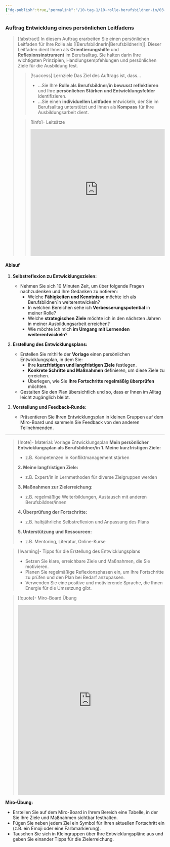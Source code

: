 ```yaml
---
{"dg-publish":true,"permalink":"/10-tag-1/10-rolle-berufsbildner-in/03-vorbilder-und-coaches-fuer-den-lernerfolg/"}
---
```


### Auftrag Entwicklung eines persönlichen Leitfadens

>[!abstract] In diesem Auftrag erarbeiten Sie einen persönlichen Leitfaden für Ihre Rolle als [[BerufsbildnerIn\|BerufsbildnerIn]].  Dieser Leitfaden dient Ihnen als **Orientierungshilfe** und **Reflexionsinstrument** im Berufsalltag.  Sie halten darin Ihre wichtigsten Prinzipien,  Handlungsempfehlungen  und  persönlichen  Ziele  für die  Ausbildung  fest.
>> [!success] Lernziele
>> Das Ziel des Auftrags ist, dass…
>> * ...Sie  Ihre  **Rolle  als  Berufsbildner/in  bewusst  reflektieren**  und  Ihre  **persönlichen  Stärken  und  Entwicklungsfelder**  identifizieren.
>> * ...Sie  einen  **individuellen  Leitfaden**  entwickeln,  der  Sie  im  Berufsalltag  unterstützt  und  Ihnen  als  **Kompass**  für  Ihre  Ausbildungsarbeit  dient.
>
>>[!info]- Leitsätze
>><iframe src="https://aburossi.github.io/prezi/BBK/leitsaetze_bbk/#/" style="border:0px #ffffff none;" name="myiFrame" scrolling="no" frameborder="1" marginheight="0px" marginwidth="0px" height="400px" width="100%" allowfullscreen></iframe>

#### Ablauf

1. **Selbstreflexion zu Entwicklungszielen:**
    
    - Nehmen Sie sich 10 Minuten Zeit, um über folgende Fragen nachzudenken und Ihre Gedanken zu notieren:
        - Welche **Fähigkeiten und Kenntnisse** möchte ich als Berufsbildner/in weiterentwickeln?
        - In welchen Bereichen sehe ich **Verbesserungspotential** in meiner Rolle?
        - Welche **strategischen Ziele** möchte ich in den nächsten Jahren in meiner Ausbildungsarbeit erreichen?
        - Wie möchte ich mich **im Umgang mit Lernenden weiterentwickeln**?
2. **Erstellung des Entwicklungsplans:**
    
    - Erstellen Sie mithilfe der **Vorlage** einen persönlichen Entwicklungsplan, in dem Sie:
        - Ihre **kurzfristigen und langfristigen Ziele** festlegen.
        - **Konkrete Schritte und Maßnahmen** definieren, um diese Ziele zu erreichen.
        - Überlegen, wie Sie **Ihre Fortschritte regelmäßig überprüfen** möchten.
    - Gestalten Sie den Plan übersichtlich und so, dass er Ihnen im Alltag leicht zugänglich bleibt.
3. **Vorstellung und Feedback-Runde:**
    
    - Präsentieren Sie Ihren Entwicklungsplan in kleinen Gruppen auf dem Miro-Board und sammeln Sie Feedback von den anderen Teilnehmenden.

---

> [!note]- Material: Vorlage Entwicklungsplan **Mein persönlicher Entwicklungsplan als Berufsbildner/in** **1. Meine kurzfristigen Ziele:**
> 
> - z.B. Kompetenzen in Konfliktmanagement stärken
> 
> **2. Meine langfristigen Ziele:**
> 
> - z.B. Expert/in in Lernmethoden für diverse Zielgruppen werden
> 
> **3. Maßnahmen zur Zielerreichung:**
> 
> - z.B. regelmäßige Weiterbildungen, Austausch mit anderen Berufsbildner/innen
> 
> **4. Überprüfung der Fortschritte:**
> 
> - z.B. halbjährliche Selbstreflexion und Anpassung des Plans
> 
> **5. Unterstützung und Ressourcen:**
> 
> - z.B. Mentoring, Literatur, Online-Kurse

> [!warning]- Tipps für die Erstellung des Entwicklungsplans
> 
> - Setzen Sie klare, erreichbare Ziele und Maßnahmen, die Sie motivieren.
> - Planen Sie regelmäßige Reflexionsphasen ein, um Ihre Fortschritte zu prüfen und den Plan bei Bedarf anzupassen.
> - Verwenden Sie eine positive und motivierende Sprache, die Ihnen Energie für die Umsetzung gibt.

> [!quote]- Miro-Board Übung
> 
> <iframe src="https://miro.com/app/live-embed/uXjVL6Ff47E=/?moveToViewport=-200,-200,3400,1800" frameBorder="0" width="100%" height="600" allowFullScreen live-embed></iframe>

**Miro-Übung:**

- Erstellen Sie auf dem Miro-Board in Ihrem Bereich eine Tabelle, in der Sie Ihre Ziele und Maßnahmen sichtbar festhalten.
- Fügen Sie neben jedem Ziel ein Symbol für Ihren aktuellen Fortschritt ein (z.B. ein Emoji oder eine Farbmarkierung).
- Tauschen Sie sich in Kleingruppen über Ihre Entwicklungspläne aus und geben Sie einander Tipps für die Zielerreichung.